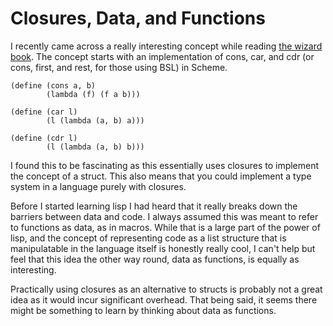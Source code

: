 # Closures, Data, and Functions
I recently came across a really interesting concept while reading
[the wizard book](https://web.mit.edu/alexmv/6.037/sicp.pdf).
The concept starts with an implementation of cons, car, and cdr
(or cons, first, and rest, for those using BSL) in Scheme.

	(define (cons a, b)
	        (lambda (f) (f a b)))
	        
	(define (car l)
	        (l (lambda (a, b) a)))
	        
	(define (cdr l)
	        (l (lambda (a, b) b)))

I found this to be fascinating as this essentially uses closures to implement
the concept of a struct.
This also means that you could implement a type system in a language purely
with closures.

Before I started learning lisp I had heard that it really breaks down the
barriers between data and code.
I always assumed this was meant to refer to functions as data, as in macros.
While that is a large part of the power of lisp, and the concept of
representing code as a list structure that is manipulatable in the language
itself is honestly really cool, I can't help but feel that this idea the other
way round, data as functions, is equally as interesting.

Practically using closures as an alternative to structs is probably not a great
idea as it would incur significant overhead. That being said, it seems there
might be something to learn by thinking about data as functions.

